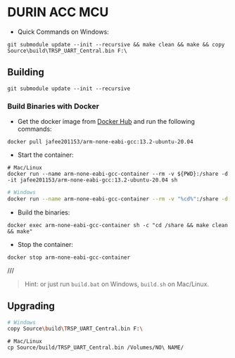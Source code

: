 # DURIN ACC MCU

- Quick Commands on Windows:

```shell
git submodule update --init --recursive && make clean && make && copy Source\build\TRSP_UART_Central.bin F:\
```

## Building

```shell
git submodule update --init --recursive
```

### Build Binaries with Docker

- Get the docker image from [Docker Hub](https://hub.docker.com/r/jafee201153/arm-none-eabi-gcc) and run the following commands:

```shell
docker pull jafee201153/arm-none-eabi-gcc:13.2-ubuntu-20.04
```

- Start the container:

```shell
# Mac/Linux
docker run --name arm-none-eabi-gcc-container --rm -v ${PWD}:/share -d -it jafee201153/arm-none-eabi-gcc:13.2-ubuntu-20.04 sh
```

```bash
# Windows
docker run --name arm-none-eabi-gcc-container --rm -v "%cd%":/share -d -it jafee201153/arm-none-eabi-gcc:13.2-ubuntu-20.04 sh
```

- Build the binaries:

```shell
docker exec arm-none-eabi-gcc-container sh -c "cd /share && make clean && make"
```

- Stop the container:

```shell
docker stop arm-none-eabi-gcc-container
```

///

> Hint: or just run `build.bat` on Windows, `build.sh` on Mac/Linux.

## Upgrading

```bash
# Windows
copy Source\build\TRSP_UART_Central.bin F:\
```

```shell
# Mac/Linux
cp Source/build/TRSP_UART_Central.bin /Volumes/NO\ NAME/
```
